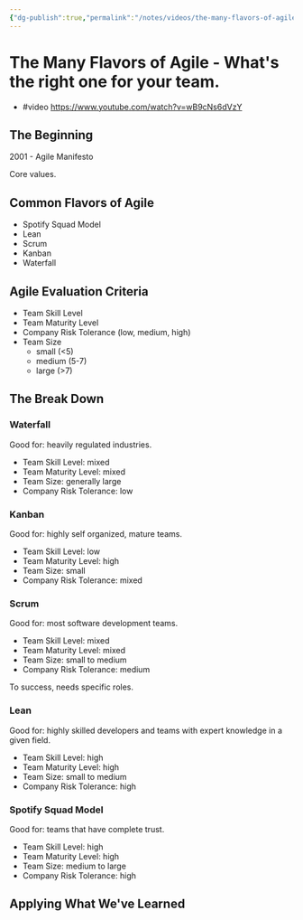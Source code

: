 ```yaml
---
{"dg-publish":true,"permalink":"/notes/videos/the-many-flavors-of-agile/","dgHomeLink":true,"dgPassFrontmatter":false,"dgShowBacklinks":true,"dgShowLocalGraph":false}
---
```


# The Many Flavors of Agile - What's the right one for your team.

- #video <https://www.youtube.com/watch?v=wB9cNs6dVzY>

## The Beginning

2001 - Agile Manifesto

Core values.

## Common Flavors of Agile

- Spotify Squad Model
- Lean
- Scrum
- Kanban
- Waterfall

## Agile Evaluation Criteria

- Team Skill Level
- Team Maturity Level
- Company Risk Tolerance (low, medium, high)
- Team Size
    - small (<5)
    - medium (5-7)
    - large (>7)

## The Break Down

### Waterfall

Good for: heavily regulated industries.

- Team Skill Level: mixed
- Team Maturity Level: mixed
- Team Size: generally large
- Company Risk Tolerance: low


### Kanban

Good for: highly self organized, mature teams.

- Team Skill Level: low
- Team Maturity Level: high
- Team Size: small
- Company Risk Tolerance: mixed


### Scrum

Good for: most software development teams.

- Team Skill Level: mixed
- Team Maturity Level: mixed
- Team Size: small to medium
- Company Risk Tolerance: medium

To success, needs specific roles.


### Lean

Good for: highly skilled developers and teams with expert knowledge in a given field.

- Team Skill Level: high
- Team Maturity Level: high
- Team Size: small to medium
- Company Risk Tolerance: high


### Spotify Squad Model

Good for: teams that have complete trust.

- Team Skill Level: high
- Team Maturity Level: high
- Team Size: medium to large
- Company Risk Tolerance: high


## Applying What We've Learned



